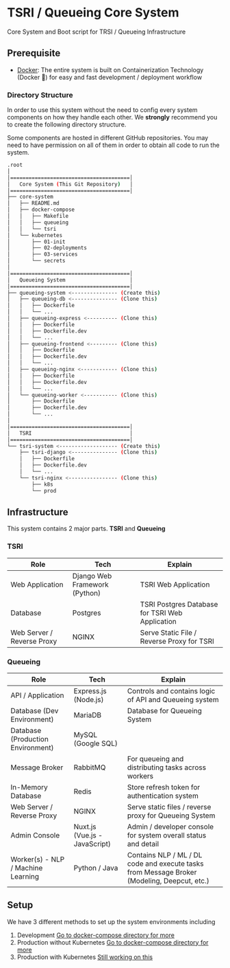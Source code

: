 # TSRI / Queueing Core System
Core System and Boot script for TRSI / Queueing Infrastructure
## Prerequisite
- [Docker](https://www.docker.com): 
The entire system is built on Containerization Technology (Docker 🐳) 
for easy and fast development / deployment workflow
### Directory Structure
In order to use this system without the need to config every system components on how they 
handle each other. We **strongly** recommend you to create the following directory structure.

Some components are hosted in different GitHub repositories. 
You may need to have permission on all of them in order to obtain all code to run the system.
```bash
.root
│
│=======================================│  
│   Core System (This Git Repository)   │
│=======================================│
├── core-system
│   ├── README.md
│   ├── docker-compose
│   │   ├── Makefile
│   │   ├── queueing
│   │   └── tsri
│   └── kubernetes
│       ├── 01-init
│       ├── 02-deployments
│       ├── 03-services
│       └── secrets
│
│=======================================│  
│   Queueing System                     │
│=======================================│
├── queueing-system <--------------- (Create this)
│   ├── queueing-db <--------------- (Clone this)
│   │   ├── Dockerfile
│   │   └── ...
│   ├── queueing-express <---------- (Clone this)
│   │   ├── Dockerfile
│   │   ├── Dockerfile.dev
│   │   └── ...
│   ├── queueing-frontend <--------- (Clone this)
│   │   ├── Dockerfile
│   │   ├── Dockerfile.dev
│   │   └── ...
│   ├── queueing-nginx <------------ (Clone this)
│   │   ├── Dockerfile
│   │   ├── Dockerfile.dev
│   │   └── ...
│   └── queueing-worker <----------- (Clone this)
│       ├── Dockerfile
│       ├── Dockerfile.dev
│       └── ...
│
│=======================================│  
│   TSRI                                │
│=======================================│
└── tsri-system <------------------- (Create this)
    ├── tsri-django <--------------- (Clone this)
    │   ├── Dockerfile
    │   ├── Dockerfile.dev
    │   └── ...
    └── tsri-nginx <---------------- (Clone this)
        ├── k8s
        └── prod
```
## Infrastructure
This system contains 2 major parts. **TSRI** and **Queueing**
### TSRI
| Role                       | Tech                          | Explain                                        |
|----------------------------|-------------------------------|------------------------------------------------|
| Web Application            | Django Web Framework (Python) | TSRI Web Application                           |
| Database                   | Postgres                      | TSRI Postgres Database for TSRI Web Application|
| Web Server / Reverse Proxy | NGINX                         | Serve Static File / Reverse Proxy for TSRI     |
### Queueing
| Role                               | Tech                          | Explain                                                                                     |
|------------------------------------|-------------------------------|---------------------------------------------------------------------------------------------|
| API / Application                  | Express.js (Node.js)          | Controls and contains logic of API and Queueing system                                      |
| Database (Dev Environment)         | MariaDB                       | Database for Queueing System                                                                |
| Database (Production Environment)  | MySQL (Google SQL)            |                                                                                             |
| Message Broker                     | RabbitMQ                      | For queueing and distributing tasks across workers                                          |
| In-Memory Database                 | Redis                         | Store refresh token for authentication system                                               |
| Web Server / Reverse Proxy         | NGINX                         | Serve static files / reverse proxy for Queueing System                                       |
| Admin Console                      | Nuxt.js (Vue.js - JavaScript) | Admin / developer console for system overall status and detail                              |
| Worker(s) - NLP / Machine Learning | Python / Java                 | Contains NLP / ML / DL code and execute tasks from Message Broker (Modeling, Deepcut, etc.) |
## Setup
We have 3 different methods to set up the system environments including
1. Development [Go to docker-compose directory for more](docker-compose)
2. Production without Kubernetes [Go to docker-compose directory for more](docker-compose)
3. Production with Kubernetes [Still working on this](kubernetes)